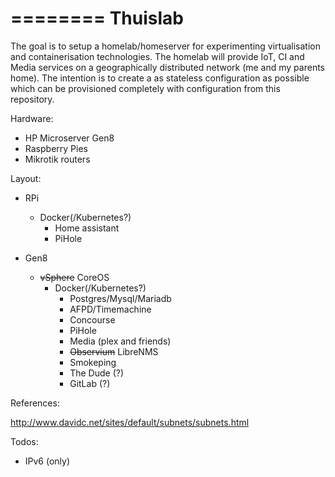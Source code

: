 ========
Thuislab
========

The goal is to setup a homelab/homeserver for experimenting virtualisation and containerisation technologies. The homelab will provide IoT, CI and Media services on a geographically distributed network (me and my parents home). The intention is to create a as stateless configuration as possible which can be provisioned completely with configuration from this repository.

Hardware:

- HP Microserver Gen8
- Raspberry Pies
- Mikrotik routers

Layout:

- RPi
  - Docker(/Kubernetes?)
    - Home assistant
    - PiHole

- Gen8
  - ~~vSphere~~ CoreOS
    - Docker(/Kubernetes?)
      - Postgres/Mysql/Mariadb
      - AFPD/Timemachine
      - Concourse
      - PiHole
      - Media (plex and friends)
      - ~~Observium~~ LibreNMS
      - Smokeping
      - The Dude (?)
      - GitLab (?)

References:

http://www.davidc.net/sites/default/subnets/subnets.html

Todos:

- IPv6 (only)

